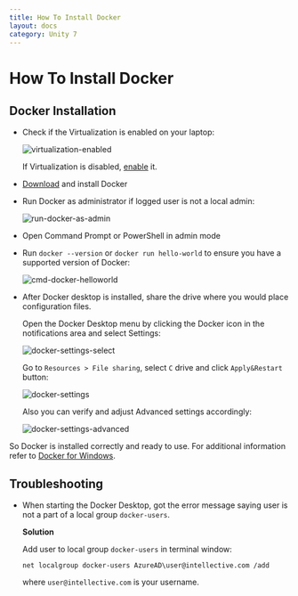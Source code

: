 ```yaml
---
title: How To Install Docker
layout: docs
category: Unity 7
---
```

# How To Install Docker 

## Docker Installation 

- Check if the Virtualization is enabled on your laptop: 

	![virtualization-enabled](../images/docker/how-to-install-docker-1.png) 
	
	If Virtualization is disabled, [enable](https://mashtips.com/enable-virtualization-windows-10/) it.  

- [Download](https://hub.docker.com/editions/community/docker-ce-desktop-windows/) and install Docker 
- Run Docker as administrator if logged user is not a local admin: 
	
	![run-docker-as-admin](../images/docker/how-to-install-docker-2.png) 

- Open Command Prompt or PowerShell in admin mode 
- Run `docker --version` or `docker run hello-world` to ensure you have a supported version of Docker: 
	
	![cmd-docker-helloworld](../images/docker/how-to-install-docker-3.png) 

- After Docker desktop is installed, share the drive where you would place configuration files. 
	
	Open the Docker Desktop menu by clicking the Docker icon in the notifications area and select Settings: 
	
	![docker-settings-select](../images/docker/how-to-install-docker-4.png) 
	
	Go to `Resources > File sharing`, select `C` drive and click `Apply&Restart` button: 
	
	![docker-settings](../images/docker/how-to-install-docker-5.png) 
	
	Also you can verify and adjust Advanced settings accordingly: 
	
	![docker-settings-advanced](../images/docker/how-to-install-docker-6.png) 
	
So Docker is installed correctly and ready to use. 
For additional information refer to [Docker for Windows](https://docs.docker.com/docker-for-windows/). 
	
## Troubleshooting 

- When starting the Docker Desktop, got the error message saying user is not a part of a local group `docker-users`. 
	
	**Solution** 
	
	Add user to local group `docker-users` in terminal window:  

	`net localgroup docker-users AzureAD\user@intellective.com /add` 

	where `user@intellective.com` is your username. 
